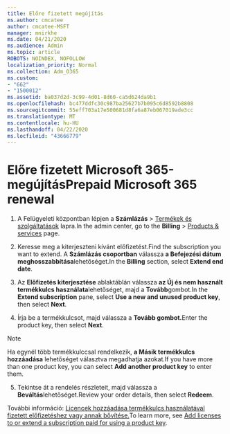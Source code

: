 ```yaml
---
title: Előre fizetett megújítás
ms.author: cmcatee
author: cmcatee-MSFT
manager: mnirkhe
ms.date: 04/21/2020
ms.audience: Admin
ms.topic: article
ROBOTS: NOINDEX, NOFOLLOW
localization_priority: Normal
ms.collection: Adm_O365
ms.custom:
- "662"
- "1500012"
ms.assetid: ba037d2d-3c99-4d01-8d60-ca5d624da9b1
ms.openlocfilehash: bc477ddfc30c987ba25627b7b095c6d8592b8808
ms.sourcegitcommit: 55eff703a17e500681d8fa6a87eb067019ade3cc
ms.translationtype: MT
ms.contentlocale: hu-HU
ms.lasthandoff: 04/22/2020
ms.locfileid: "43666779"
---
```

# <a name="prepaid-microsoft-365-renewal"></a><span data-ttu-id="d7223-102">Előre fizetett Microsoft 365-megújítás</span><span class="sxs-lookup"><span data-stu-id="d7223-102">Prepaid Microsoft 365 renewal</span></span>

1. <span data-ttu-id="d7223-103">A Felügyeleti központban lépjen a **Számlázás** \> [Termékek és szolgáltatások](https://go.microsoft.com/fwlink/p/?linkid=842054) lapra.</span><span class="sxs-lookup"><span data-stu-id="d7223-103">In the admin center, go to the **Billing** \> [Products & services](https://go.microsoft.com/fwlink/p/?linkid=842054) page.</span></span>

2. <span data-ttu-id="d7223-104">Keresse meg a kiterjeszteni kívánt előfizetést.</span><span class="sxs-lookup"><span data-stu-id="d7223-104">Find the subscription you want to extend.</span></span> <span data-ttu-id="d7223-105">A **Számlázás csoportban** válassza **a Befejezési dátum meghosszabbítása**lehetőséget.</span><span class="sxs-lookup"><span data-stu-id="d7223-105">In the **Billing** section, select **Extend end date**.</span></span>

3. <span data-ttu-id="d7223-106">Az **Előfizetés kiterjesztése** ablaktáblán válassza **az Új és nem használt termékkulcs használata**lehetőséget, majd a **Tovább**gombot.</span><span class="sxs-lookup"><span data-stu-id="d7223-106">In the **Extend subscription** pane, select **Use a new and unused product key**, then select **Next**.</span></span>

4. <span data-ttu-id="d7223-107">Írja be a termékkulcsot, majd válassza a **Tovább gombot.**</span><span class="sxs-lookup"><span data-stu-id="d7223-107">Enter the product key, then select **Next**.</span></span>

> [!NOTE]
> <span data-ttu-id="d7223-108">Ha egynél több termékkulccsal rendelkezik, **a Másik termékkulcs hozzáadása** lehetőséget választva megadhatja azokat.</span><span class="sxs-lookup"><span data-stu-id="d7223-108">If you have more than one product key, you can select **Add another product key** to enter them.</span></span>

5. <span data-ttu-id="d7223-109">Tekintse át a rendelés részleteit, majd válassza a **Beváltás**lehetőséget.</span><span class="sxs-lookup"><span data-stu-id="d7223-109">Review your order details, then select **Redeem**.</span></span>

<span data-ttu-id="d7223-110">További információ: [Licencek hozzáadása termékkulcs használatával fizetett előfizetéshez vagy annak bővítése.](https://docs.microsoft.com/office365/admin/misc/add-licenses-using-product-key)</span><span class="sxs-lookup"><span data-stu-id="d7223-110">To learn more, see [Add licenses to or extend a subscription paid for using a product key](https://docs.microsoft.com/office365/admin/misc/add-licenses-using-product-key).</span></span>